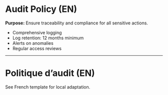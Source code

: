 # Audit Policy (EN)

**Purpose:** Ensure traceability and compliance for all sensitive actions.

- Comprehensive logging
- Log retention: 12 months minimum
- Alerts on anomalies
- Regular access reviews

---

# Politique d’audit (EN)

See French template for local adaptation.
